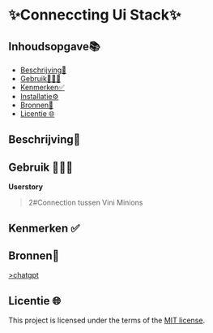 
# ✨Conneccting Ui Stack✨

## Inhoudsopgave📚

  * [Beschrijving📝](#beschrijving)
  * [Gebruik👩🏽‍💻](#gebruik)
  * [Kenmerken✅](#kenmerken)
  * [Installatie⚙️](#installatie)
  * [Bronnen📱](#bronnen)
  * [Licentie 🌐](#licentie)

## Beschrijving📝
<!-- Bij Beschrijving staat kort beschreven wat voor project het is en wat je hebt gemaakt -->
<!-- Voeg een mooie poster visual toe 📸 -->
<!-- Voeg een link toe naar Github Pages 🌐-->

## Gebruik 👩🏽‍💻

**Userstory**

> 2#Connection tussen Vini Minions
## Kenmerken ✅
<!-- Bij Kenmerken staat welke technieken zijn gebruikt en hoe. Wat is de HTML structuur? Wat zijn de belangrijkste dingen in CSS? Wat is er met JS gedaan en hoe? Misschien heb je iets met NodeJS gedaan, of heb je een framwork of library gebruikt? -->


## Bronnen📱

[>chatgpt](https://chat.openai.com)

## Licentie 🌐

This project is licensed under the terms of the [MIT license](./LICENSE).

